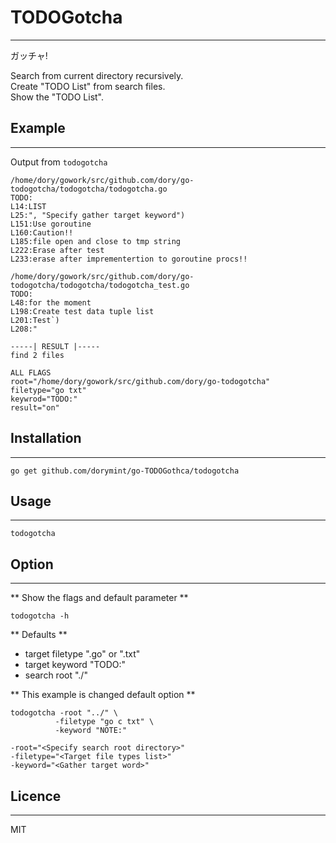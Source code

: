 # TODOGotcha
---
ガッチャ!  

Search from current directory recursively.  
Create "TODO List" from search files.  
Show the "TODO List".  

## Example
---
Output from ```todogotcha```  
```
/home/dory/gowork/src/github.com/dory/go-todogotcha/todogotcha/todogotcha.go
TODO:
L14:LIST
L25:", "Specify gather target keyword")
L151:Use goroutine
L160:Caution!!
L185:file open and close to tmp string
L222:Erase after test
L233:erase after imprementertion to goroutine procs!!

/home/dory/gowork/src/github.com/dory/go-todogotcha/todogotcha/todogotcha_test.go
TODO:
L48:for the moment
L198:Create test data tuple list
L201:Test`)
L208:"

-----| RESULT |-----
find 2 files

ALL FLAGS
root="/home/dory/gowork/src/github.com/dory/go-todogotcha"
filetype="go txt"
keywrod="TODO:"
result="on"
```

## Installation
---
```
go get github.com/dorymint/go-TODOGothca/todogotcha
```

## Usage
---
```
todogotcha
```

## Option
---
** Show the flags and default parameter **
```
todogotcha -h
```

** Defaults **
 - target filetype ".go" or ".txt"
 - target keyword "TODO:"
 - search root "./"

** This example is changed default option **
```
todogotcha -root "../" \
          -filetype "go c txt" \
          -keyword "NOTE:"
```

```
-root="<Specify search root directory>"
-filetype="<Target file types list>"
-keyword="<Gather target word>"
```

## Licence
---
MIT
